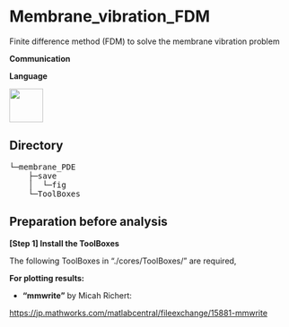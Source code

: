 # Membrane_vibration_FDM
Finite difference method (FDM) to solve the membrane vibration problem

**Communication**

**Language**
<p>
<img src="https://cdn.jsdelivr.net/gh/devicons/devicon/icons/matlab/matlab-original.svg" width="60"/>
<p>


## Directory    
<pre>
└─membrane_PDE
    ├─save
    │  └─fig
    └─ToolBoxes
</pre>


## Preparation before analysis
__[Step 1] Install the ToolBoxes__

The following ToolBoxes in “./cores/ToolBoxes/” are required,

__For plotting results:__

*	__“mmwrite”__ by Micah Richert:

https://jp.mathworks.com/matlabcentral/fileexchange/15881-mmwrite

